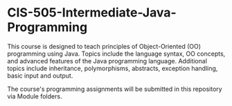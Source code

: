 # CIS-505-Intermediate-Java-Programming
This course is designed to teach principles of Object-Oriented (OO) programming using Java. Topics include the language syntax, OO concepts, and advanced features of the Java programming language. Additional topics include inheritance, polymorphisms, abstracts, exception handling, basic input and output.

The course's programming assignments will be submitted in this repository via Module folders.
